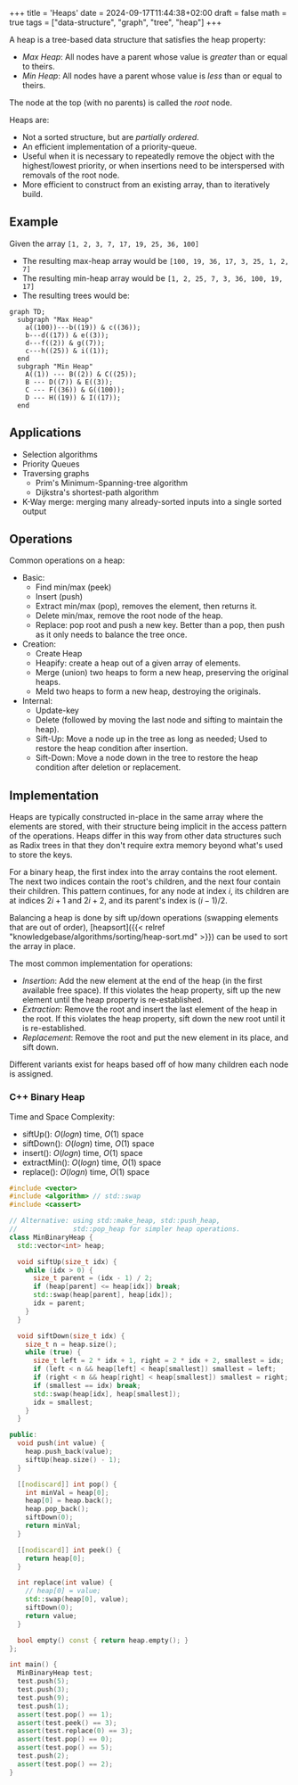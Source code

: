+++
title = 'Heaps'
date = 2024-09-17T11:44:38+02:00
draft = false
math = true
tags = ["data-structure", "graph", "tree", "heap"]
+++

A heap is a tree-based data structure that satisfies the heap property:

- _Max Heap_: All nodes have a parent whose value is _greater_ than or equal to theirs.
- _Min Heap_: All nodes have a parent whose value is _less_ than or equal to theirs.

The node at the top (with no parents) is called the _root_ node.

Heaps are:

- Not a sorted structure, but are _partially ordered_.
- An efficient implementation of a priority-queue.
- Useful when it is necessary to repeatedly remove the object with the
  highest/lowest priority, or when insertions need to be interspersed
  with removals of the root node.
- More efficient to construct from an existing array, than to iteratively build.

## Example

Given the array `[1, 2, 3, 7, 17, 19, 25, 36, 100]`

- The resulting max-heap array would be `[100, 19, 36, 17, 3, 25, 1, 2, 7]`
- The resulting min-heap array would be `[1, 2, 25, 7, 3, 36, 100, 19, 17]`
- The resulting trees would be:

```mermaid
graph TD;
  subgraph "Max Heap"
    a((100))---b((19)) & c((36));
    b---d((17)) & e((3));
    d---f((2)) & g((7));
    c---h((25)) & i((1));
  end
  subgraph "Min Heap"
    A((1)) --- B((2)) & C((25));
    B --- D((7)) & E((3));
    C --- F((36)) & G((100));
    D --- H((19)) & I((17));
  end
```

## Applications

- Selection algorithms
- Priority Queues
- Traversing graphs
  - Prim's Minimum-Spanning-tree algorithm
  - Dijkstra's shortest-path algorithm
- K-Way merge: merging many already-sorted inputs into a single sorted output

## Operations

Common operations on a heap:

- Basic:
  - Find min/max (peek)
  - Insert (push)
  - Extract min/max (pop), removes the element, then returns it.
  - Delete min/max, remove the root node of the heap.
  - Replace: pop root and push a new key. Better than a pop,
    then push as it only needs to balance the tree once.
- Creation:
  - Create Heap
  - Heapify: create a heap out of a given array of elements.
  - Merge (union) two heaps to form a new heap, preserving the original heaps.
  - Meld two heaps to form a new heap, destroying the originals.
- Internal:
  - Update-key
  - Delete (followed by moving the last node and sifting to maintain the heap).
  - Sift-Up: Move a node up in the tree as long as needed; Used to restore the heap
    condition after insertion.
  - Sift-Down: Move a node down in the tree to restore the heap condition after
    deletion or replacement.

## Implementation

Heaps are typically constructed in-place in the same array where the elements are
stored, with their structure being implicit in the access pattern of the operations.
Heaps differ in this way from other data structures such as Radix trees in that they
don't require extra memory beyond what's used to store the keys.

For a binary heap, the first index into the array contains the root element.
The next two indices contain the root's children, and the next four contain
their children. This pattern continues, for any node at index $i$, its children
are at indices $2i + 1$ and $2i + 2$, and its parent's index is $(i-1)/2$.

Balancing a heap is done by sift up/down operations (swapping elements that are out of order),
[heapsort]({{< relref "knowledgebase/algorithms/sorting/heap-sort.md" >}})
can be used to sort the array in place.

The most common implementation for operations:

- _Insertion_: Add the new element at the end of the heap (in the first available free space).
  If this violates the heap property, sift up the new element
  until the heap property is re-established.
- _Extraction_: Remove the root and insert the last element of the heap in the root.
  If this violates the heap property, sift down the new root until it is re-established.
- _Replacement_: Remove the root and put the new element in its place, and sift down.

Different variants exist for heaps based off of how many children each node is assigned.

### C++ Binary Heap

Time and Space Complexity:

- siftUp(): $O(log n)$ time, $O(1)$ space
- siftDown(): $O(log n)$ time, $O(1)$ space
- insert(): $O(log n)$ time, $O(1)$ space
- extractMin(): $O(log n)$ time, $O(1)$ space
- replace(): $O(log n)$ time, $O(1)$ space

```cpp
#include <vector>
#include <algorithm> // std::swap
#include <cassert>

// Alternative: using std::make_heap, std::push_heap,
//              std::pop_heap for simpler heap operations.
class MinBinaryHeap {
  std::vector<int> heap;

  void siftUp(size_t idx) {
    while (idx > 0) {
      size_t parent = (idx - 1) / 2;
      if (heap[parent] <= heap[idx]) break;
      std::swap(heap[parent], heap[idx]);
      idx = parent;
    }
  }

  void siftDown(size_t idx) {
    size_t n = heap.size();
    while (true) {
      size_t left = 2 * idx + 1, right = 2 * idx + 2, smallest = idx;
      if (left < n && heap[left] < heap[smallest]) smallest = left;
      if (right < n && heap[right] < heap[smallest]) smallest = right;
      if (smallest == idx) break;
      std::swap(heap[idx], heap[smallest]);
      idx = smallest;
    }
  }

public:
  void push(int value) {
    heap.push_back(value);
    siftUp(heap.size() - 1);
  }

  [[nodiscard]] int pop() {
    int minVal = heap[0];
    heap[0] = heap.back();
    heap.pop_back();
    siftDown(0);
    return minVal;
  }

  [[nodiscard]] int peek() {
    return heap[0];
  }

  int replace(int value) {
    // heap[0] = value;
    std::swap(heap[0], value);
    siftDown(0);
    return value;
  }

  bool empty() const { return heap.empty(); }
};

int main() {
  MinBinaryHeap test;
  test.push(5);
  test.push(3);
  test.push(9);
  test.push(1);
  assert(test.pop() == 1);
  assert(test.peek() == 3);
  assert(test.replace(0) == 3);
  assert(test.pop() == 0);
  assert(test.pop() == 5);
  test.push(2);
  assert(test.pop() == 2);
}
```
